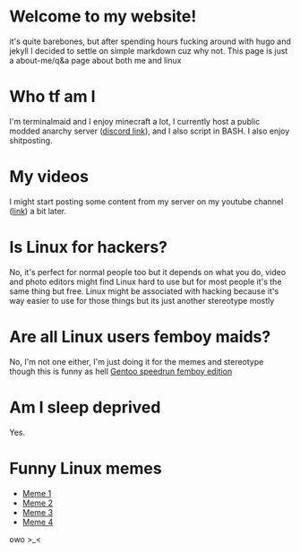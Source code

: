 # Welcome to my website!
it's quite barebones, but after spending hours fucking
around with hugo and jekyll I decided to settle on simple
markdown cuz why not. This page is just a about-me/q&a
page about both me and linux

# Who tf am I
I'm terminalmaid and I enjoy minecraft a lot,
I currently host a public modded anarchy server ([discord link](https://discord.gg/cAPkZUhA8n)),
and I also script in BASH. I also enjoy shitposting.

# My videos
I might start posting some content from my
server on my youtube channel ([link](https://m.youtube.com/channel/UCOHGrQf_8o57I9hg0G1DSrA))
a bit later.

# Is Linux for hackers?
No, it's perfect for normal people too but it depends
on what you do, video and photo editors might find Linux hard to
use but for most people it's the same thing but free.
Linux might be associated with hacking because it's way
easier to use for those things but its just another stereotype mostly

# Are all Linux users femboy maids?
<!-- Yes -->
No, I'm not one either, I'm just doing it for
the memes and stereotype though this is funny as hell
[Gentoo speedrun femboy edition](https://youtu.be/uqrqbk93v5Y)

# Am I sleep deprived
Yes.

# Funny Linux memes
- [Meme 1](https://youtu.be/G73pZL1aw5c)
- [Meme 2](https://youtu.be/VjGSMUep6_4)
- [Meme 3](https://youtu.be/hbhoAr8GV98)
- [Meme 4](https://youtu.be/FWW7SUbjicg)

owo >_<
